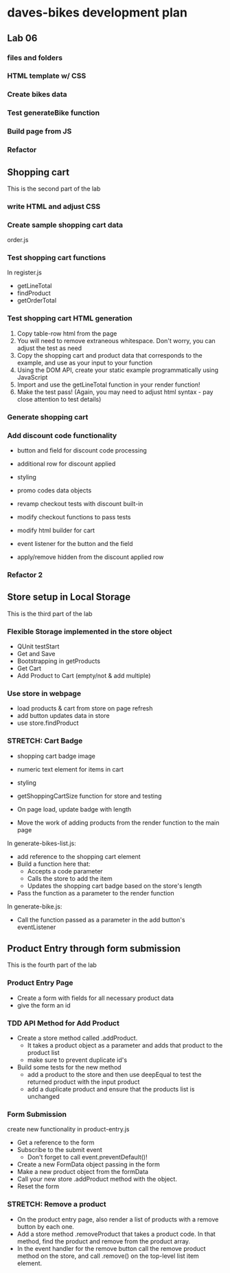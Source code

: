 # daves-bikes development plan

## Lab 06

### files and folders

### HTML template w/ CSS

### Create bikes data

### Test generateBike function

### Build page from JS

### Refactor

## Shopping cart

This is the second part of the lab

### write HTML and adjust CSS

### Create sample shopping cart data

order.js

### Test shopping cart functions

In register.js

- getLineTotal
- findProduct
- getOrderTotal

### Test shopping cart HTML generation

1. Copy table-row html from the page
1. You will need to remove extraneous whitespace. Don't worry, you can adjust the test as need
1. Copy the shopping cart and product data that corresponds to the example, and use as your input to your function
1. Using the DOM API, create your static example programmatically using JavaScript
1. Import and use the getLineTotal function in your render function!
1. Make the test pass! (Again, you may need to adjust html syntax - pay close attention to test details)

### Generate shopping cart

### Add discount code functionality

- button and field for discount code processing
- additional row for discount applied
- styling

- promo codes data objects

- revamp checkout tests with discount built-in
- modify checkout functions to pass tests

- modify html builder for cart

- event listener for the button and the field
- apply/remove hidden from the discount applied row

### Refactor 2

## Store setup in Local Storage

This is the third part of the lab

### Flexible Storage implemented in the store object

- QUnit testStart
- Get and Save
- Bootstrapping in getProducts
- Get Cart
- Add Product to Cart (empty/not & add multiple)

### Use store in webpage

- load products & cart from store on page refresh
- add button updates data in store
- use store.findProduct

### STRETCH: Cart Badge

- shopping cart badge image
- numeric text element for items in cart
- styling

- getShoppingCartSize function for store and testing

- On page load, update badge with length

- Move the work of adding products from the render function to the main page

In generate-bikes-list.js:

- add reference to the shopping cart element
- Build a function here that:
  - Accepts a code parameter
  - Calls the store to add the item
  - Updates the shopping cart badge based on the store's length
- Pass the function as a parameter to the render function

In generate-bike.js:

- Call the function passed as a parameter in the add button's eventListener

## Product Entry through form submission

This is the fourth part of the lab

### Product Entry Page

- Create a form with fields for all necessary product data
- give the form an id

### TDD API Method for Add Product

- Create a store method called .addProduct.
  - It takes a product object as a parameter and adds that product to the product list
  - make sure to prevent duplicate id's
- Build some tests for the new method
  - add a product to the store and then use deepEqual to test the returned product with the input product
  - add a duplicate product and ensure that the products list is unchanged

### Form Submission

create new functionality in product-entry.js

- Get a reference to the form
- Subscribe to the submit event
  - Don't forget to call event.preventDefault()!
- Create a new FormData object passing in the form
- Make a new product object from the formData
- Call your new store .addProduct method with the object.
- Reset the form

### STRETCH: Remove a product

- On the product entry page, also render a list of products with a remove button by each one.
- Add a store method .removeProduct that takes a product code. In that method, find the product and remove from the product array.
- In the event handler for the remove button call the remove product method on the store, and call .remove() on the top-level list item element.
